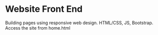 # Website Front End
Building pages using responsive web design. HTML/CSS, JS, Bootstrap. Access the site from home.html
